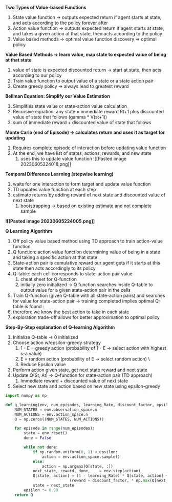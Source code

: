 
**Two Types of Value-based Functions**
1. State value function -> outputs expected return if agent starts at state, and acts according to the policy forever after 
2. Action value function -> outputs expected return if agent starts at state, and takes a given action at that state, then acts according to the policy
3. Value based methods -> optimal value function discovery => optimal policy

**Value Based Methods -> learn value, map state to expected value of being at that state**
1. value of state is expected discounted return -> start at state, then acts according to our policy
2. Train value function to output value of a state or a state action pair 
3. Create greedy policy -> always lead to greatest reward 

**Bellman Equation: Simplify our Value Estimation**
1. Simplifies state value or state-action value calculation
2. Recursive equation: any state = immediate reward Rt+1 plus discounted value of state that follows (gamma * V(st+1))
3. sum of immediate reward + discounted value of state that follows 

**Monte Carlo (end of Episode) -> calculates return and uses it as target for updating** 
1. Requires complete episode of interaction before updating value function
2. At the end, we have list of states, actions, rewards, and new state 
	1. uses this to update value function 
![[Pasted image 20230605224018.png]]

**Temporal Difference Learning (stepwise learning)**
1. waits for one interaction to form target and update value function
2. TD updates value function at each step 
3. estimate returns by adding reward of next state and discounted value of next state 
	1. bootstrapping -> based on existing estimate and not complete sample 

**![[Pasted image 20230605224005.png]]**


**Q Learning Algorithm**
1. Off policy value based method using TD approach to train action-value function
2. Q function: action value function determining value of being in a state and taking a specific action at that state 
3. State-action pair is cumulative reward our agent gets if it starts at this state then acts accordingly to its policy
4. Q-table: each cell corresponds to state-action pair value 
	1. cheat sheet for Q-function 
	2. initially zero initialized -> Q function searches inside Q-table to output value for a given state-action pair in the cells 
5. Train Q-function (given Q-table with all state-action pairs) and searches for value for state-action pair -> training completed implies optimal Q-table is found :
6. therefore we know the best action to take in each state
7. exploration trade-off allows for better approximation to optimal policy 

**Step-By-Step explanation of Q-learning Algorithm**
1. Initialize Q-table -> 0 initialized 
2. Choose action w/epsilon-greedy strategy 
	1. 1 - E = greedy action (probability of 1 - E -> select action with highest s-a value)
	3. E = random action (probability of E -> select random action) \
	4. Reduce Epsilon value 
3. Perform action given state, get next state reward and next state
4. Update Q(St, At) -> Q-function for state-action pair (TD approach)
	1. Immediate reward + discounted value of next state 
5. Select new state and action based on new state using epsilon-greedy 

```python 
import numpy as np 

def q_learning(env, num_episodes, learning_Rate, discount_factor, epsilon):
	NUM_STATES = env.observation_space.n 
	NUM_ACTIONS = env.action_space.n
	Q = np.zeros((NUM_STATES, NUM_ACTIONS))

	for episode in range(num_episodes):
		state = env.reset()
		done = False 

		while not done:
			if np.random.uniform(0, 1) < epsilon:
				action = env.action_space.sample()
			else:
				action = np.argmax(Q[state, :])
			next_state, reward, done, __ = env.step(action)
			Q[state, action] = (1 - learning_Rate) * Q[state, action] +
							(reward + discount_factor, * np.max(Q[next_state, :]))
			state = next_state 
		epsilon *= 0.99
	return Q 
```
